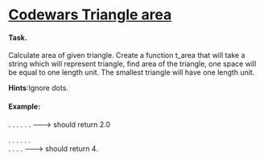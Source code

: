 # [Codewars Triangle area](https://www.codewars.com/kata/59bd84b8a0640e7c49002398/python)


#### Task.

Calculate area of given triangle. Create a function t_area that will take a string which will represent triangle, find area of the triangle, one space will be equal to one length unit. The smallest triangle will have one length unit.

**Hints**:Ignore dots.

#### Example:

.
. .
. . . ---> should return 2.0

.
. .
. . .  
. . . .      ---> should return 4.